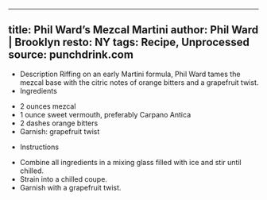 
---
title: Phil Ward’s Mezcal Martini
author: Phil Ward | Brooklyn
resto: NY
tags: Recipe, Unprocessed
source: punchdrink.com
---
- Description
Riffing on an early Martini formula, Phil Ward tames the mezcal base with the citric notes of orange bitters and a grapefruit twist.
- Ingredients
* 2 ounces mezcal
* 1 ounce sweet vermouth, preferably Carpano Antica
* 2 dashes orange bitters
* Garnish: grapefruit twist
- Instructions
* Combine all ingredients in a mixing glass filled with ice and stir until chilled.
* Strain into a chilled coupe.
* Garnish with a grapefruit twist.

